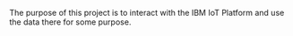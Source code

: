 The purpose of this project is to interact with the IBM IoT Platform and use the data there for some purpose.
